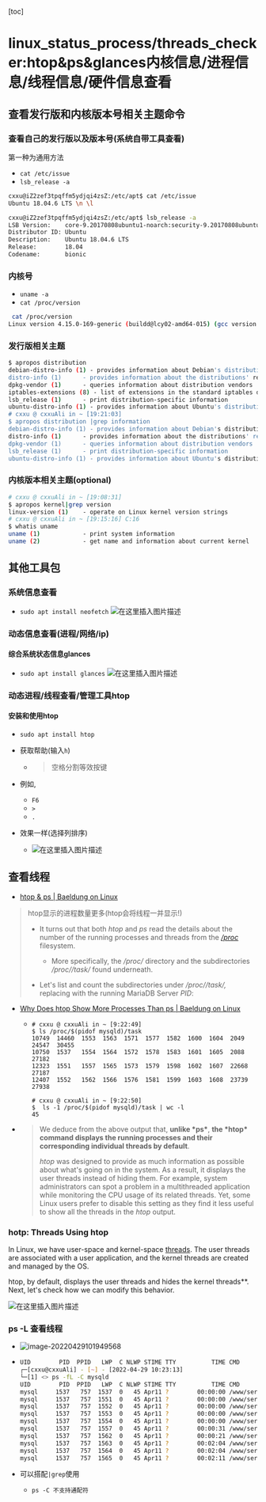 [toc]

# linux_status_process/threads_checker:htop&ps&glances内核信息/进程信息/线程信息/硬件信息查看

## 查看发行版和内核版本号相关主题命令

### 查看自己的发行版以及版本号(系统自带工具查看)

第一种为通用方法

- `cat /etc/issue`
- `lsb_release -a`

```bash
cxxu@iZ2zef3tpqffm5ydjqi4zsZ:/etc/apt$ cat /etc/issue
Ubuntu 18.04.6 LTS \n \l

cxxu@iZ2zef3tpqffm5ydjqi4zsZ:/etc/apt$ lsb_release -a
LSB Version:    core-9.20170808ubuntu1-noarch:security-9.20170808ubuntu1-noarch
Distributor ID: Ubuntu
Description:    Ubuntu 18.04.6 LTS
Release:        18.04
Codename:       bionic
```

### 内核号

- `uname -a`
- `cat /proc/version`

```bash
 cat /proc/version
Linux version 4.15.0-169-generic (buildd@lcy02-amd64-015) (gcc version 7.5.0 (Ubuntu 7.5.0-3ubuntu1~18.04)) #177-Ubuntu SMP Thu Feb 3 10:50:38 UTC 2022
```
### 发行版相关主题

```bash
$ apropos distribution
debian-distro-info (1) - provides information about Debian's distributions
distro-info (1)      - provides information about the distributions' releases
dpkg-vendor (1)      - queries information about distribution vendors
iptables-extensions (8) - list of extensions in the standard iptables distribution
lsb_release (1)      - print distribution-specific information
ubuntu-distro-info (1) - provides information about Ubuntu's distributions
# cxxu @ cxxuAli in ~ [19:21:03]
$ apropos distribution |grep information
debian-distro-info (1) - provides information about Debian's distributions
distro-info (1)      - provides information about the distributions' releases
dpkg-vendor (1)      - queries information about distribution vendors
lsb_release (1)      - print distribution-specific information
ubuntu-distro-info (1) - provides information about Ubuntu's distributions
```

### 内核版本相关主题(optional)

```bash
# cxxu @ cxxuAli in ~ [19:08:31]
$ apropos kernel|grep version
linux-version (1)    - operate on Linux kernel version strings
# cxxu @ cxxuAli in ~ [19:15:16] C:16
$ whatis uname
uname (1)            - print system information
uname (2)            - get name and information about current kernel
```
##  其他工具包
###  系统信息查看

- `sudo apt install neofetch`
![在这里插入图片描述](https://img-blog.csdnimg.cn/7b079b116e7a462c9212731f044bab8d.png)
###  动态信息查看(进程/网络/ip)
####  综合系统状态信息glances
- `sudo apt install glances`
![在这里插入图片描述](https://img-blog.csdnimg.cn/7f8423b6ba1940c495551d2fc88cbe19.png)

###  动态进程/线程查看/管理工具htop

#### 安装和使用htop

- `sudo apt install htop`

- 获取帮助(输入`h`)
	- > 空格分割等效按键
	
- 例如,
    - `F6`
    - `>`
    - `.`
    
- 效果一样(选择列排序)
	- ![在这里插入图片描述](https://img-blog.csdnimg.cn/92db1db1fc874a39afd5ec1855a0f476.png)

## 查看线程

- [htop & ps | Baeldung on Linux](https://www.baeldung.com/linux/htop-ps-more-processes#why-the-number-of-processes-is-different)

> htop显示的进程数量更多(htop会将线程一并显示!)
>
> - It turns out that both *htop* and *ps* read the details about the number of the running processes and threads from the [*/proc*](https://man7.org/linux/man-pages/man5/proc.5.html) filesystem. 
>   - More specifically, the */proc/<pid>* directory and the subdirectories */proc/<pid>/task/<tid>* found underneath.
>
> - Let's list and count the subdirectories under */proc/<pid>/task/,* replacing *<pid>* with the running MariaDB Server *PID*:

- [Why Does htop Show More Processes Than ps | Baeldung on Linux](https://www.baeldung.com/linux/htop-ps-more-processes#why-the-number-of-processes-is-different)

  - ```
    # cxxu @ cxxuAli in ~ [9:22:49]
    $ ls /proc/$(pidof mysqld)/task
    10749  14460  1553  1563  1571  1577  1582  1600  1604  2049   24547  30455
    10750  1537   1554  1564  1572  1578  1583  1601  1605  2088   27182
    12323  1551   1557  1565  1573  1579  1598  1602  1607  22668  27187
    12407  1552   1562  1566  1576  1581  1599  1603  1608  23739  27938
    
    # cxxu @ cxxuAli in ~ [9:22:50]
    $  ls -1 /proc/$(pidof mysqld)/task | wc -l
    45
    
    ```

- > We deduce from the above output that, **unlike \*ps\***, **the \*htop\* command displays the running processes and their corresponding individual threads by default**.
  >
  > *htop* was designed to provide as much information as possible about what's going on in the system. As a result, it displays the user threads instead of hiding them. For example, system administrators can spot a problem in a multithreaded application while monitoring the CPU usage of its related threads. Yet, some Linux users prefer to disable this setting as they find it less useful to show all the threads in the *htop* output.

### hotp: Threads Using  htop

In Linux, we have user-space and kernel-space [threads](https://www.baeldung.com/linux/process-vs-thread). The user threads are associated with a user application, and the kernel threads are created and managed by the OS.

htop, by default, displays the user threads and hides the kernel threads**. Next, let's check how we can modify this behavior.

![在这里插入图片描述](https://img-blog.csdnimg.cn/60ba603a9463433ba67d15e85d35d3b3.png)

### ps -L 查看线程

- ![image-20220429101949568](https://cdn.jsdelivr.net/gh/xuchaoxin1375/pictures@main/images/image-20220429101949568.png)

- ```bash
  UID        PID  PPID   LWP  C NLWP STIME TTY          TIME CMD
  ┌─[cxxu@cxxuAli] - [~] - [2022-04-29 10:23:13]
  └─[1] <> ps -fL -C mysqld
  UID        PID  PPID   LWP  C NLWP STIME TTY          TIME CMD
  mysql     1537   757  1537  0   45 Apr11 ?        00:00:00 /www/server/mysql/bin/mysqld --basedir=/www/server/mysql --datadir=/www/server/data --plugin-dir=/www/server/mysql/lib/plugin --
  mysql     1537   757  1551  0   45 Apr11 ?        00:00:00 /www/server/mysql/bin/mysqld --basedir=/www/server/mysql --datadir=/www/server/data --plugin-dir=/www/server/mysql/lib/plugin --
  mysql     1537   757  1552  0   45 Apr11 ?        00:00:00 /www/server/mysql/bin/mysqld --basedir=/www/server/mysql --datadir=/www/server/data --plugin-dir=/www/server/mysql/lib/plugin --
  mysql     1537   757  1553  0   45 Apr11 ?        00:00:00 /www/server/mysql/bin/mysqld --basedir=/www/server/mysql --datadir=/www/server/data --plugin-dir=/www/server/mysql/lib/plugin --
  mysql     1537   757  1554  0   45 Apr11 ?        00:00:00 /www/server/mysql/bin/mysqld --basedir=/www/server/mysql --datadir=/www/server/data --plugin-dir=/www/server/mysql/lib/plugin --
  mysql     1537   757  1557  0   45 Apr11 ?        00:00:31 /www/server/mysql/bin/mysqld --basedir=/www/server/mysql --datadir=/www/server/data --plugin-dir=/www/server/mysql/lib/plugin --
  mysql     1537   757  1562  0   45 Apr11 ?        00:00:21 /www/server/mysql/bin/mysqld --basedir=/www/server/mysql --datadir=/www/server/data --plugin-dir=/www/server/mysql/lib/plugin --
  mysql     1537   757  1563  0   45 Apr11 ?        00:02:04 /www/server/mysql/bin/mysqld --basedir=/www/server/mysql --datadir=/www/server/data --plugin-dir=/www/server/mysql/lib/plugin --
  mysql     1537   757  1564  0   45 Apr11 ?        00:02:04 /www/server/mysql/bin/mysqld --basedir=/www/server/mysql --datadir=/www/server/data --plugin-dir=/www/server/mysql/lib/plugin --
  mysql     1537   757  1565  0   45 Apr11 ?        00:02:11 /www/server/mysql/bin/mysqld --basedir=/www/server/mysql --datadir=/www/server/data --plugin-dir=/www/server/mysql/lib/plugin --
  ```

- 可以搭配`|grep`使用

  - `ps -C 不支持通配符`
